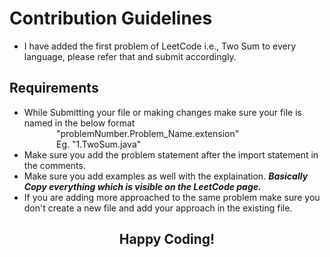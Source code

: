 # Contribution Guidelines
- I have added the first problem of LeetCode i.e., Two Sum to every language, please refer that and submit accordingly.


## Requirements
- While Submitting your file or making changes make sure your file is named in the below format <br>
&nbsp;&nbsp;&nbsp;&nbsp;&nbsp;&nbsp;&nbsp;&nbsp;&nbsp;&nbsp;&nbsp;&nbsp;&nbsp;"problemNumber.Problem_Name.extension" <br>
&nbsp;&nbsp;&nbsp;&nbsp;&nbsp;&nbsp;&nbsp;&nbsp;&nbsp;&nbsp;&nbsp;&nbsp;&nbsp;Eg. "1.TwoSum.java"
- Make sure you add the problem statement after the import statement in the comments.
- Make sure you add examples as well with the explaination. <b> <i> Basically Copy everything which is visible on the LeetCode page. </i> </b>
- If you are adding more approached to the same problem make sure you don't create a new file and add your approach in the existing file.



<h2 align = "center">  Happy Coding! </h2>

